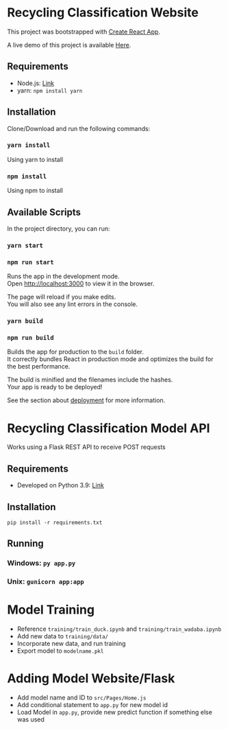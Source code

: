 # Recycling Classification Website

This project was bootstrapped with [Create React App](https://github.com/facebook/create-react-app).

A live demo of this project is available [Here](https://recycling-classification.web.app).

## Requirements

* Node.js: [Link](https://nodejs.org/en/download/)
* yarn: `npm install yarn`

## Installation

Clone/Download and run the following commands:

### `yarn install`

Using yarn to install

### `npm install`

Using npm to install

## Available Scripts

In the project directory, you can run:

### `yarn start`
### `npm run start`

Runs the app in the development mode.\
Open [http://localhost:3000](http://localhost:3000) to view it in the browser.

The page will reload if you make edits.\
You will also see any lint errors in the console.

### `yarn build`
### `npm run build`

Builds the app for production to the `build` folder.\
It correctly bundles React in production mode and optimizes the build for the best performance.

The build is minified and the filenames include the hashes.\
Your app is ready to be deployed!

See the section about [deployment](https://facebook.github.io/create-react-app/docs/deployment) for more information.

# Recycling Classification Model API

Works using a Flask REST API to receive POST requests

## Requirements

* Developed on Python 3.9: [Link](https://www.python.org/downloads/)

## Installation

`pip install -r requirements.txt`

## Running

### Windows: `py app.py`

### Unix: `gunicorn app:app`


# Model Training
* Reference `training/train_duck.ipynb` and `training/train_wadaba.ipynb`
* Add new data to `training/data/`
* Incorporate new data, and run training
* Export model to `modelname.pkl`

# Adding Model Website/Flask

* Add model name and ID to `src/Pages/Home.js`
* Add conditional statement to `app.py` for new model id
* Load Model in `app.py`, provide new predict function if something else was used